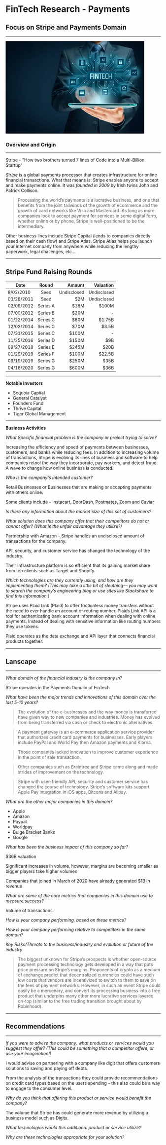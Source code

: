 # FinTech Research - Payments

## Focus on Stripe and Payments Domain
---


![Fintech](Fintechpic1.jpg)

### **Overview and Origin**
---

Stripe - "How two brothers turned 7 lines of Code into a Multi-Billion Startup"

*Stripe* is a global payments processor that creates infrastructure for online financial transactions. What that means is: Stripe enables anyone to accept and make payments online. It was *founded in 2009* by Irish twins John and Patrick Collison.

>Processing the world’s payments is a lucrative business, and one that benefits from the joint tailwinds of the growth of ecommerce and the growth of card networks like Visa and Mastercard. As long as more companies look to accept payment for services in some digital form, whether online or by phone, Stripe is well-positioned to be the intermediary.

Other business lines include Stripe Capital (lends to companies directly based on their cash flow) and Stripe Atlas. Stripe Atlas helps you launch your internet company from anywhere while reducing the lengthy paperwork, legal challenges, etc…

---
## Stripe Fund Raising Rounds



| Date      | Round        | Amount| Valuation |
| ------------- |:-------------:| -----:|------:
| 8/02/2010      | Seed | Undisclosed |Undisclosed
| 03/28/2011      | Seed      |   $2M | Undisclosed
| 02/09/2012 | Series A     |    $18M |$100M
| 07/09/2012 | Series B     | $20M   | -
| 01/22/2014 | Series C     | $80M    | $1.75B
| 12/02/2014 | Series C     | $70M    | $3.5B
| 07/31/2015 | Series C     | $100M   | -
| 11/25/2016 | Series D     | $150M   | $9B
|09/27/2018  | Series E     | $245M   | $20B
| 01/29/2019 | Series F     | $100M   | $22.5B
| 09/19/2019 | Series G     | $250M   | $35B
| 04/16/2020 | Series G     | $600M   | $36B

---
**Notable Investors** 
- Sequoia Capital
- General Catalyst 
- Founders Fund 
- Thrive Capital 
- Tiger Global Management

---

**Business Activities**

*What Specific financial problem is the company or project trying to solve?*

Increasing the efficiency and speed of payments between businesses, customers, and banks while reducing fees. In addition to increasing volume of transactions, Stripe is evolving its lines of business and software to help companies retool the way they incorporate, pay workers, and detect fraud. A wave to change how online business is conducted.

*Who is the company's intended customer?*

Retail Businesses or Businesses that are making or accepting payments with others online. 

Some clients include – Instacart, DoorDash, Postmates, Zoom and Caviar

*Is there any information about the market size of this set of customers?*


*What solution does this company offer that their competitors do not or cannot offer? (What is the unfair advantage they utilize?)*

Partnership with Amazon – Stripe handles an undisclosed amount of transactions for the company.

API, security, and customer service has changed the technology of the industry.

Their infrastructure platform is so efficient that its gaining market share from top clients such as Target and Shopify.

*Which technologies are they currently using, and how are they implementing them? (This may take a little bit of sleuthing–– you may want to search the company’s engineering blog or use sites like Stackshare to find this information.)*

Stripe uses Plaid Link (Plaid) to offer frictionless money transfers without the need to ever handle an account or routing number. Plaids Link API is a tool for authenticating bank account information when dealing with online payments. Instead of dealing with sensitive information like routing numbers they use tokens.

Plaid operates as the data exchange and API layer that connects financial products together.

---

## Lanscape
---

*What domain of the financial industry is the company in?*

Stripe operates in the Payments Domain of FinTech

*What have been the major trends and innovations of this domain over the last 5-10 years?*

> The evolution of the e-businesses and the way money is transferred have given way to new companies and industries. Money has evolved from being transferred via cash or check to electronic alternatives. 

> A payment gateway is an e-commerce application service provider that authorizes credit card payments for businesses. Early players include PayPal and World Pay then Amazon payments and Klarna.

> Those companies lacked innovation to improve customer experience in the point of sale transaction.

> Other companies such as Braintree and Stripe came along and made strides of improvement on the technology.

> Stripe with user-friendly API, security and customer service has changed the course of technology. Stripe’s software kits support Apple Pay integration in iOS apps, Bitcons and Alipay.

 *What are the other major companies in this domain?*

- Apple 
- Amazon 
- Paypal 
- Worldpay 
- Bulge Bracket Banks 
- Google


*What has been the business impact of this company so far?*

$36B valuation
 
 Significant increases in volume, however, margins are becoming smaller as bigger players take higher volumes 

Companies that joined in March of 2020 have already generated $1B in revenue

*What are some of the core metrics that companies in this domain use to measure success?*

Volume of transactions

*How is your company performing, based on these metrics?*

*How is your company performing relative to competitors in the same domain?*

*Key Risks/Threats to the business/industry and evolution or future of the industry*

> The biggest unknown for Stripe’s prospects is whether open-source payment processing technology gets developed in a way that puts price pressure on Stripe’s margins. Proponents of crypto as a medium of exchange predict that decentralized currencies could have such low costs that vendors are incentivized to switch to them to save on the fees of payment networks. However, in such an event Stripe could easily be a mercenary, and convert its processing business into a free product that underpins many other more lucrative services layered on-top (similar to the free trading transition brought about by Robinhood).
---
## Recommendations
---

*If you were to advise the company, what products or services would you suggest they offer? (This could be something that a competitor offers, or use your imagination!)*

I would advise on partnering with a company like digit that offers customers solutions to saving and paying off debts. 

From the analysis of the transactions they could provide recommendations on credit card types based on the users spending – this also could be a way to engage to the consumer level.

*Why do you think that offering this product or service would benefit the company?*

The volume that Stripe has could generate more revenue by utilizing a business model such as Digits.

*What technologies would this additional product or service utilize?*

*Why are these technologies appropriate for your solution?*
